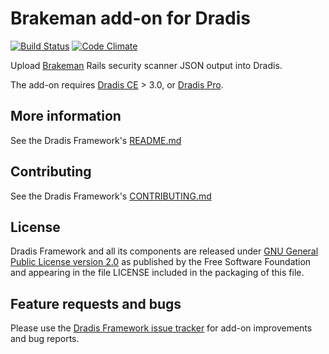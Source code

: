 # Brakeman add-on for Dradis

[![Build Status](https://secure.travis-ci.org/dradis/dradis-brakeman.png?branch=master)](http://travis-ci.org/dradis/dradis-brakeman) [![Code Climate](https://codeclimate.com/github/dradis/dradis-brakeman.png)](https://codeclimate.com/github/dradis/dradis-brakeman.png)

Upload [Brakeman](http://brakemanscanner.org/) Rails security scanner JSON output into Dradis.

The add-on requires [Dradis CE](https://dradisframework.com/ce/) > 3.0, or [Dradis Pro](https://dradisframework.com/pro/).


## More information

See the Dradis Framework's [README.md](https://github.com/dradis/dradisframework/blob/master/README.md)


## Contributing

See the Dradis Framework's [CONTRIBUTING.md](https://github.com/dradis/dradisframework/blob/master/CONTRIBUTING.md)


## License

Dradis Framework and all its components are released under [GNU General Public License version 2.0](http://www.gnu.org/licenses/old-licenses/gpl-2.0.html) as published by the Free Software Foundation and appearing in the file LICENSE included in the packaging of this file.


## Feature requests and bugs

Please use the [Dradis Framework issue tracker](https://github.com/dradis/dradis-ce/issues) for add-on improvements and bug reports.
